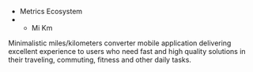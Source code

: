* Metrics Ecosystem
* * Mi Km

Minimalistic miles/kilometers converter mobile application delivering excellent experience to users who need fast and high quality solutions in their traveling, commuting, fitness and other daily tasks.